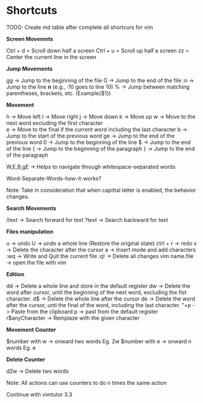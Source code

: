 # Shortcuts


TODO: Create md table after complete all shortcurs for vim


**Screen Movemnts**

Ctrl + d = Scroll down half a screen
Ctrl + u = Scroll up half a screen
zz = Center the current line in the screen

**Jump Movements**


gg -> Jump to the beginning of the file
G -> Jump to the end of the file
:n -> Jump to the line **n** (e.g., :10 goes to line 10)
% -> Jump between matching parentheses, brackets, etc. (Example{$1})


**Movement**

h -> Move left
l -> Move right
j -> Move down
k -> Move up
w -> Move to the next word excluding the first character   
e -> Move to the final if the current word including the last character
b -> Jump to the start of the previous word
ge -> Jump to the end of the previous word
0 -> Jump to the beginning of the line
$ -> Jump to the end of the line
{ -> Jump to the beginning of the paragraph
} -> Jump to the end of the paragraph

W,E,B,gE -> Helps to navigate through whitespace-separated words

Word-Separate-Words-how-it-works?

Note: Take in consideration that when capittal letter is enabled, the behavior changes.

**Search Movements**

/text ->  Search forward for text
?text -> Search backward for text

**Files manipulation**

u -> undo
U -> undo a whole line (Restore the original state)
ctrl + r -> redo
x -> Delete the character after the cursor
a -> Insert mode and add characters
:wq -> Write and Quit the current file
:q! -> Delete all changes
vim name.file -> open the file with vim


**Edition**

dd -> Delete a whole line and store in the default register
dw -> Delete the word after cursor, until the beginning of the next word, excluding the fist character.
d$ -> Delete the whole line after the cursor
de -> Delete the word after the cursor, unti the final of the word, including the last character.
"+p -> Paste from the clipboard
p -> past from the default register
r$anyCharacter -> Remplaze with the given character


**Movement Counter**

$number with w -> onward two words  Eg. 2w
$number with e -> onward n words Eg. e

**Delete Counter**

d2w -> Delete two words

Note: All actions can use counters to do n times the same action

Continue with vimtutor 3.3

